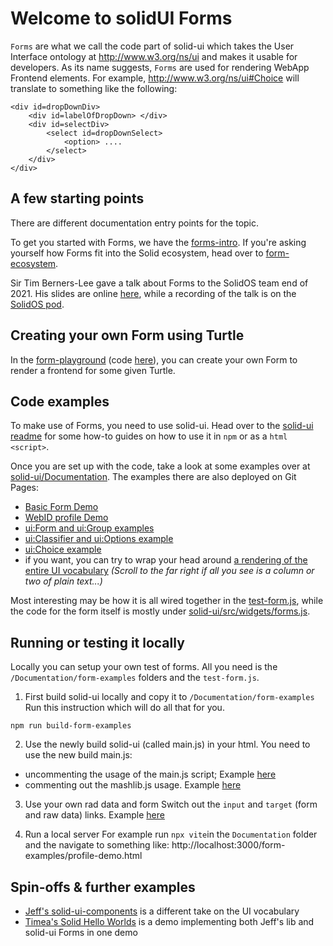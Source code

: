 # Welcome to solidUI Forms

`Forms` are what we call the code part of solid-ui which takes the User Interface ontology at <http://www.w3.org/ns/ui> and makes it usable for developers. As its name suggests, `Forms` are used for rendering WebApp Frontend elements. For example, <http://www.w3.org/ns/ui#Choice> will translate to something like the following:
```
<div id=dropDownDiv>
    <div id=labelOfDropDown> </div>
    <div id=selectDiv>
        <select id=dropDownSelect>
            <option> ....
        </select>
    </div>
</div>
```

## A few starting points  

There are different documentation entry points for the topic.

To get you started with Forms, we have the [forms-intro](./forms-intro.html).
If you're asking yourself how Forms fit into the Solid ecosystem, head over to [form-ecosystem](./form-ecosystem.html).

Sir Tim Berners-Lee gave a talk about Forms to the SolidOS team end of 2021. His slides are online [here](./talks/FormsTalk.html), while a recording of the talk is on the [SolidOS pod](https://solidos.solidcommunity.net/public/SolidOS%20team%20meetings/SolidOS_team_videos.html).


## Creating your own Form using Turtle

In the [form-playground](https://solidos.github.io/form-playground/playground.html) (code [here](https://github.com/SolidOS/form-playground)), you can create your own Form to render a frontend for some given Turtle. 

## Code examples

To make use of Forms, you need to use solid-ui. Head over to the [solid-ui readme](https://github.com/SolidOS/solid-ui/blob/main/README.md#getting-started) for some how-to guides on how to use it in `npm` or as a `html <script>`.

Once you are set up with the code, take a look at some examples over at [solid-ui/Documentation](<https://github.com/SolidOS/solid-ui/tree/main/Documentation>). The examples there are also deployed on Git Pages:

- [Basic Form Demo](https://solidos.github.io/solid-ui/Documentation/form-examples/demo.html)
- [WebID profile Demo](https://solidos.github.io/solid-ui/Documentation/form-examples/profile-demo.html)
- [ui:Form and ui:Group examples](https://solidos.github.io/solid-ui/Documentation/form-examples/structures.html)
- [ui:Classifier and ui:Options example](https://solidos.github.io/solid-ui/Documentation/form-examples/structures2.html)
- [ui:Choice example](https://solidos.github.io/solid-ui/Documentation/form-examples/structures3.html)
- if you want, you can try to wrap your head around [a rendering of the entire UI vocabulary](https://solidos.github.io/solid-ui/Documentation/form-examples/edit-form-form.html) _(Scroll to the far right if all you see is a column or two of plain text...)_

Most interesting may be how it is all wired together in the [test-form.js](https://github.com/SolidOS/solid-ui/blob/main/Documentation/form-examples/test-form.js), while the code for the form itself is mostly under [solid-ui/src/widgets/forms.js](https://github.com/SolidOS/solid-ui/blob/main/src/widgets/forms.js).

## Running or testing it locally

Locally you can setup your own test of forms. All you need is the `/Documentation/form-examples` folders and the `test-form.js`.

1. First build solid-ui locally and copy it to `/Documentation/form-examples`
Run this instruction which will do all that for you.
```
npm run build-form-examples
```
2. Use the newly build solid-ui (called main.js) in your html.
You need to use the new build main.js:
* uncommenting the usage of the main.js script; Example [here](https://github.com/SolidOS/solid-ui/blob/4f620aea3e91daf5ce9591dd83d3c95c161a44ad/Documentation/form-examples/structures3.html#L21)
* commenting out the mashlib.js usage. Example [here](https://github.com/SolidOS/solid-ui/blob/4f620aea3e91daf5ce9591dd83d3c95c161a44ad/Documentation/form-examples/structures3.html#L15)

3. Use your own rad data and form
Switch out the `input` and `target` (form and raw data) links. Example [here](https://github.com/SolidOS/solid-ui/blob/4f620aea3e91daf5ce9591dd83d3c95c161a44ad/Documentation/form-examples/structures3.html#L56)

4. Run a local server
For example run `npx vite`in the `Documentation` folder and the navigate to something like: http://localhost:3000/form-examples/profile-demo.html

## Spin-offs & further examples

- [Jeff's solid-ui-components](https://github.com/jeff-zucker/solid-ui-components) is a different take on the UI vocabulary
- [Timea's Solid Hello Worlds](https://github.com/timea-solid/SolidHelloWorlds) is a demo implementing both Jeff's lib and solid-ui Forms in one demo
